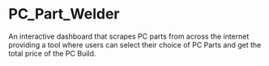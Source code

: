 # PC_Part_Welder
An interactive dashboard that scrapes PC parts from across the internet providing a tool where users can select their choice of PC Parts and get the total price of the PC Build.

